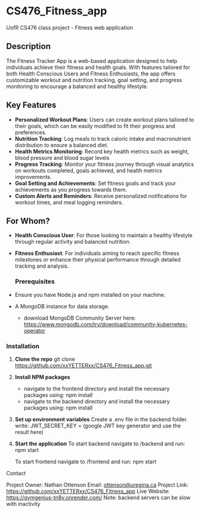 # CS476_Fitness_app
UofR CS476 class project - Fitness web application
## Description
The Fitness Tracker App is a web-based application designed to help individuals achieve their fitness and health goals. With features tailored for both Health Conscious Users and Fitness Enthusiasts, the app offers customizable workout and nutrition tracking, goal setting, and progress monitoring to encourage a balanced and healthy lifestyle.

## Key Features
- **Personalized Workout Plans**: Users can create workout plans tailored to their goals, which can be easily modified to fit their progress and preferences.
- **Nutrition Tracking**: Log meals to track caloric intake and macronutrient distribution to ensure a balanced diet.
- **Health Metrics Monitoring**: Record key health metrics such as weight, blood pressure and blood sugar levels
- **Progress Tracking**: Monitor your fitness journey through visual analytics on workouts completed, goals achieved, and health metrics improvements.
- **Goal Setting and Achievements**: Set fitness goals and track your achievements as you progress towards them.
- **Custom Alerts and Reminders**: Receive personalized notifications for workout times, and meal logging reminders.

## For Whom?
- **Health Conscious User**: For those looking to maintain a healthy lifestyle through regular activity and balanced nutrition.
- **Fitness Enthusiast**: For individuals aiming to reach specific fitness milestones or enhance their physical performance through detailed tracking and analysis.

  ### Prerequisites
- Ensure you have Node.js and npm installed on your machine.
- A MongoDB instance for data storage.
   - download MongoDB Community Server here: https://www.mongodb.com/try/download/community-kubernetes-operator

### Installation
1. **Clone the repo**
   git clone https://github.com/xxYETTERxx/CS476_Fitness_app.git
2. **Install NPM packages**
   - navigate to the frontend directory and install the necessary packages using: npm install
   - navigate to the backend directory and install the necessary packages using: npm install
4. **Set up environment variables**
   Create a .env file in the backend folder.
   write: JWT_SECRET_KEY = (google JWT key generator and use the result here)
6. **Start the application**
   To start backend navigate to /backend and run: npm start
   
   To start frontend navigate to /frontend and run: npm start


Contact

Project Owner: Nathan Ottenson
Email: ottenson@uregina.ca
Project Link: https://github.com/xxYETTERxx/CS476_Fitness_app
Live Website: https://gymgenius-tn8v.onrender.com/
Note: backend servers can be slow with inactivity
